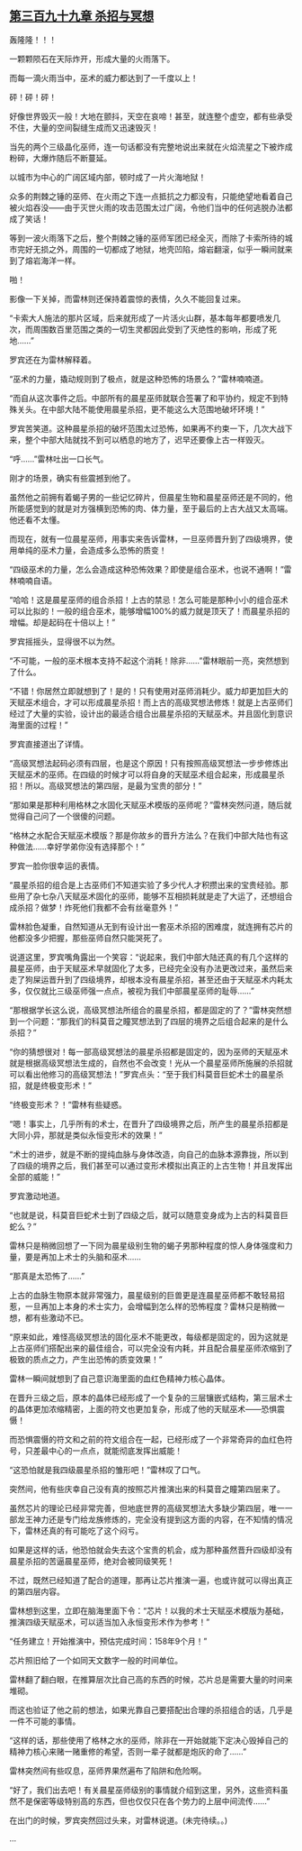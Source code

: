 ## [第三百九十九章 杀招与冥想](https://www.xxbiquge.com/11_11222/8907953.html)


  轰隆隆！！！

  一颗颗陨石在天际炸开，形成大量的火雨落下。

  而每一滴火雨当中，巫术的威力都达到了一千度以上！

  砰！砰！砰！

  好像世界毁灭一般！大地在颤抖，天空在哀啼！甚至，就连整个虚空，都有些承受不住，大量的空间裂缝生成而又迅速毁灭！

  当先的两个三级晶化巫师，连一句话都没有完整地说出来就在火焰流星之下被炸成粉碎，大爆炸随后不断蔓延。

  以城市为中心的广阔区域内部，顿时成了一片火海地狱！

  众多的荆棘之锤的巫师、在火雨之下连一点抵抗之力都没有，只能绝望地看着自己被火焰吞没——由于灭世火雨的攻击范围太过广阔，令他们当中的任何逃脱办法都成了笑话！

  等到一波火雨落下之后，整个荆棘之锤的巫师军团已经全灭，而除了卡索所待的城市完好无损之外，周围的一切都成了地狱，地壳凹陷，熔岩翻滚，似乎一瞬间就来到了熔岩海洋一样。

  啪！

  影像一下关掉，而雷林则还保持着震惊的表情，久久不能回复过来。

  “卡索大人施法的那片区域，后来就形成了一片活火山群，基本每年都要喷发几次，而周围数百里范围之类的一切生灵都因此受到了灭绝性的影响，形成了死地……”

  罗宾还在为雷林解释着。

  “巫术的力量，撬动规则到了极点，就是这种恐怖的场景么？”雷林喃喃道。

  “而自从这次事件之后。中部所有的晨星巫师就联合签署了和平协约，规定不到特殊关头。在中部大陆不能使用晨星杀招，更不能这么大范围地破坏环境！”

  罗宾苦笑道。这种晨星杀招的破坏范围太过恐怖，如果再不约束一下，几次大战下来，整个中部大陆就找不到可以栖息的地方了，迟早还要像上古一样毁灭。

  “呼……”雷林吐出一口长气。

  刚才的场景，确实有些震撼到他了。

  虽然他之前拥有着蝎子男的一些记忆碎片，但晨星生物和晨星巫师还是不同的，他所能感觉到的就是对方强横到恐怖的肉、体力量，至于最后的上古大战又太高端。他还看不太懂。

  而现在，就有一位晨星巫师，用事实来告诉雷林，一旦巫师晋升到了四级境界，使用单纯的巫术力量，会造成多么恐怖的质变！

  “四级巫术的力量，怎么会造成这种恐怖效果？即使是组合巫术，也说不通啊！”雷林喃喃自语。

  “哈哈！这是晨星巫师的组合杀招！上古的禁忌！怎么可能是那种小小的组合巫术可以比拟的！一般的组合巫术，能够增幅100%的威力就是顶天了！而晨星杀招的增幅。却是起码在十倍以上！”

  罗宾摇摇头，显得很不以为然。

  “不可能，一般的巫术根本支持不起这个消耗！除非……”雷林眼前一亮，突然想到了什么。

  “不错！你居然立即就想到了！是的！只有使用对巫师消耗少。威力却更加巨大的天赋巫术组合，才可以形成晨星杀招！而上古的高级冥想法修炼！就是上古巫师们经过了大量的实验，设计出的最适合组合出晨星杀招的天赋巫术。并且固化到意识海里面的过程！”

  罗宾直接道出了详情。

  “高级冥想法起码必须有四层，也是这个原因！只有按照高级冥想法一步步修炼出天赋巫术的巫师。在四级的时候才可以将自身的天赋巫术组合起来，形成晨星杀招！所以。高级冥想法的第四层，是最为宝贵的部分！”

  “那如果是那种利用格林之水固化天赋巫术模版的巫师呢？”雷林突然问道，随后就觉得自己问了一个很傻的问题。

  “格林之水配合天赋巫术模版？那是你故乡的晋升方法么？在我们中部大陆也有这种做法……幸好学弟你没有选择那个！”

  罗宾一脸你很幸运的表情。

  “晨星杀招的组合是上古巫师们不知道实验了多少代人才积攒出来的宝贵经验。那些用了杂七杂八天赋巫术固化的巫师，能够不互相损耗就是走了大运了，还想组合成杀招？做梦！炸死他们我都不会有丝毫意外！”

  雷林脸色凝重，自然知道从无到有设计出一套巫术杀招的困难度，就连拥有芯片的他都没多少把握，那些巫师自然只能哭死了。

  说道这里，罗宾嘴角露出一个笑容：“说起来，我们中部大陆还真的有几个这样的晨星巫师，由于天赋巫术早就固化了太多，已经完全没有办法更改过来，虽然后来走了狗屎运晋升到了四级境界，却根本没有晨星杀招，甚至还由于天赋巫术内耗太多，仅仅就比三级巫师强一点点，被视为我们中部晨星巫师的耻辱……”

  “那根据学长这么说，高级冥想法所组合的晨星杀招，都是固定的了？”雷林突然想到一个问题：“那我们的科莫音之瞳冥想法到了四层的境界之后组合起来的是什么杀招？”

  “你的猜想很对！每一部高级冥想法的晨星杀招都是固定的，因为巫师的天赋巫术就是根据高级冥想法生成的，自然也不会改变！光从一个晨星巫师所施展的杀招就可以看出他修习的高级冥想法！”罗宾点头：“至于我们科莫音巨蛇术士的晨星杀招，就是终极变形术！”

  “终极变形术？！”雷林有些疑惑。

  “嗯！事实上，几乎所有的术士，在晋升了四级境界之后，所产生的晨星杀招都是大同小异，那就是类似永恒变形术的效果！”

  “术士的进步，就是不断的提纯血脉与身体改造，向自己的血脉本源靠拢，所以到了四级的境界之后，我们甚至可以通过变形术模拟出真正的上古生物！并且发挥出全部的威能！”

  罗宾激动地道。

  “也就是说，科莫音巨蛇术士到了四级之后，就可以随意变身成为上古的科莫音巨蛇么？”

  雷林只是稍微回想了一下同为晨星级别生物的蝎子男那种程度的惊人身体强度和力量，要是再加上术士的头脑和巫术……

  “那真是太恐怖了……”

  上古的血脉生物原本就非常强力，晨星级别的巨兽更是连晨星巫师都不敢轻易招惹，一旦再加上本身的术士实力，会增幅到怎么样的恐怖程度？雷林只是稍微一想，都有些激动不已。

  “原来如此，难怪高级冥想法的固化巫术不能更改，每级都是固定的，因为这就是上古巫师们搭配出来的最佳组合，可以完全没有内耗，并且配合晨星巫师浓缩到了极致的质点之力，产生出恐怖的质变效果！”

  雷林一瞬间就想到了自己意识海里面的血红色精神力核心晶体。

  在晋升三级之后，原本的晶体已经形成了一个复杂的三层镶嵌式结构，第三层术士的晶体更加浓缩精密，上面的符文也更加复杂，形成了他的天赋巫术——恐惧震慑！

  而恐惧震慑的符文和之前的符文组合在一起，已经形成了一个非常奇异的血红色符号，只差最中心的一点点，就能彻底发挥出威能！

  “这恐怕就是我四级晨星杀招的雏形吧！”雷林叹了口气。

  突然间，他有些庆幸自己没有真的按照芯片推演出来的科莫音之瞳第四层来了。

  虽然芯片的理论已经非常完善，但地底世界的高级冥想法大多缺少第四层，唯一一部龙王神力还是专门给龙族修炼的，完全没有提到这方面的内容，在不知情的情况下，雷林还真的有可能吃了这个闷亏。

  如果是这样的话，他恐怕就会失去这个宝贵的机会，成为那种虽然晋升四级却没有晨星杀招的苦逼晨星巫师，绝对会被同级笑死！

  不过，既然已经知道了配合的道理，那再让芯片推演一遍，也或许就可以得出真正的第四层内容。

  雷林想到这里，立即在脑海里面下令：“芯片！以我的术士天赋巫术模版为基础，推演四级天赋巫术，可以适当加入永恒变形术作为参考！”

  “任务建立！开始推演中，预估完成时间：158年9个月！”

  芯片照旧给了一个如同天文数字一般的时间单位。

  雷林翻了翻白眼，在推算层次比自己高的东西的时候，芯片总是需要大量的时间来堆砌。

  而这也验证了他之前的想法，如果光靠自己要搭配出合理的杀招组合的话，几乎是一件不可能的事情。

  “这样的话，那些使用了格林之水的巫师，除非在一开始就能下定决心毁掉自己的精神力核心来赌一赌重修的希望，否则一辈子就都是炮灰的命了……”

  雷林突然间有些叹息，巫师界果然遍布了陷阱和危险啊。

  “好了，我们出去吧！有关晨星巫师级别的事情就介绍到这里，另外，这些资料虽然不是保密等级特别高的东西，但也仅仅只在各个势力的上层中间流传……”

  在出门的时候，罗宾突然回过头来，对雷林说道。(未完待续。。)

  ...
